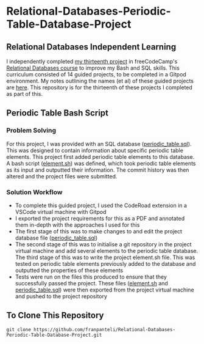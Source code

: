 # Relational-Databases-Periodic-Table-Database-Project
## Relational Databases Independent Learning
I independently completed [my thirteenth project](https://www.freecodecamp.org/learn/relational-database/build-a-periodic-table-database-project/build-a-periodic-table-database) in freeCodeCamp's [Relational Databases course](https://www.freecodecamp.org/learn/relational-database/) to improve my Bash and SQL skills. This curriculum consisted of 14 guided projects, to be completed in a Gitpod environment. My notes outlining the names (et al) of these guided projects are [here](https://github.com/franpanteli/13--Relational-Databases-Periodic-Table-Database-Project/blob/main/0%20relational-databases-course-overview.txt). This repository is for the thirteenth of these projects I completed as part of this.

## Periodic Table Bash Script
### Problem Solving
For this project, I was provided with an SQL database ([periodic_table.sql](https://github.com/franpanteli/Relational-Databases-Periodic-Table-Database-Project/blob/main/periodic_table.sql)). This was designed to contain information about specific periodic table elements. This project first added periodic table elements to this database. A bash script ([element.sh](https://github.com/franpanteli/Relational-Databases-Periodic-Table-Database-Project/blob/main/element.sh)) was defined, which took periodic table elements as its input and outputted their information. The commit history was then altered and the project files were submitted. 

### Solution Workflow 
- To complete this guided project, I used the CodeRoad extension in a VSCode virtual machine with Gitpod 
- I exported the project requirements for this as a PDF and annotated them in-depth with the approaches I used for this 
- The first stage of this was to make changes to and edit the project database file ([periodic_table.sql](https://github.com/franpanteli/Relational-Databases-Periodic-Table-Database-Project/blob/main/periodic_table.sql))
- The second stage of this was to initialise a git repository in the project virtual machine and add several elements to the periodic table database. 
The third stage of this was to write the project element.sh file. This was tested on periodic table elements previously added to the database and outputted the properties of these elements 
- Tests were run on the files this produced to ensure that they successfully passed the project. These files ([element.sh](https://github.com/franpanteli/Relational-Databases-Periodic-Table-Database-Project/blob/main/element.sh) and [periodic_table.sql](https://github.com/franpanteli/Relational-Databases-Periodic-Table-Database-Project/blob/main/periodic_table.sql)) were then exported from the project virtual machine and pushed to the project repository  

## To Clone This Repository
```
git clone https://github.com/franpanteli/Relational-Databases-Periodic-Table-Database-Project.git
```
